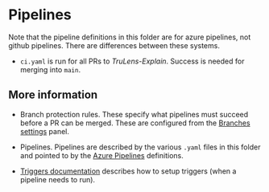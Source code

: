 # Pipelines

Note that the pipeline definitions in this folder are for azure pipelines, not
github pipelines. There are differences between these systems.

- `ci.yaml` is run for all PRs to _TruLens-Explain_. Success is needed for
  merging into `main`.

## More information

- Branch protection rules. These specify what pipelines must succeed before a PR
  can be merged. These are configured from the [Branches
  settings](https://github.com/truera/trulens/settings/branches) panel.

- Pipelines. Pipelines are described by the various `.yaml` files in this folder
  and pointed to by the [Azure
  Pipelines](https://dev.azure.com/truera/trulens/_build) definitions.

- [Triggers
  documentation](https://learn.microsoft.com/en-us/azure/devops/pipelines/build/triggers?view=azure-devops)
  describes how to setup triggers (when a pipeline needs to run).
